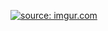 <a href="https://imgur.com/KjUw9zV"><img src="https://i.imgur.com/KjUw9zV.jpg" title="source: imgur.com" /></a>
